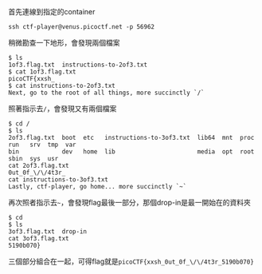 首先連線到指定的container

```console
ssh ctf-player@venus.picoctf.net -p 56962
```

稍微勘查一下地形，會發現兩個檔案

```console
$ ls
1of3.flag.txt  instructions-to-2of3.txt
$ cat 1of3.flag.txt
picoCTF{xxsh_
$ cat instructions-to-2of3.txt
Next, go to the root of all things, more succinctly `/`
```

照著指示去`/`，會發現又有兩個檔案

```console
$ cd /
$ ls
2of3.flag.txt  boot  etc   instructions-to-3of3.txt  lib64  mnt  proc  run   srv  tmp  var
bin            dev   home  lib                       media  opt  root  sbin  sys  usr
cat 2of3.flag.txt
0ut_0f_\/\/4t3r_
cat instructions-to-3of3.txt
Lastly, ctf-player, go home... more succinctly `~`
```

再次照者指示去`~`，會發現flag最後一部分，那個drop-in是最一開始在的資料夾

```console
$ cd
$ ls
3of3.flag.txt  drop-in
cat 3of3.flag.txt
5190b070}
```

三個部分組合在一起，可得flag就是`picoCTF{xxsh_0ut_0f_\/\/4t3r_5190b070}`
